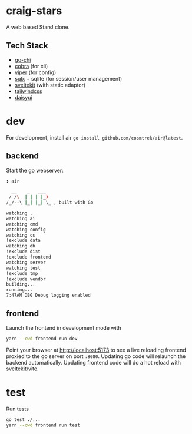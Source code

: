 # craig-stars

A web based Stars! clone.

## Tech Stack

- [go-chi](https://github.com/chi/go-chi)
- [cobra](https://github.com/spf13/cobra) (for cli)
- [viper](https://github.com/spf13/viper) (for config)
- [sqlx](https://github.com/jmoiron/sqlx) + sqlite (for session/user management)
- [sveltekit](https://kit.svelte.dev) (with static adaptor)
- [tailwindcss](https://tailwindcss.com)
- [daisyui](https://daisyui.com)

# dev

For development, install air `go install github.com/cosmtrek/air@latest`.

## backend

Start the go webserver:

```zsh
❯ air

  __    _   ___
 / /\  | | | |_)
/_/--\ |_| |_| \_ , built with Go

watching .
watching ai
watching cmd
watching config
watching cs
!exclude data
watching db
!exclude dist
!exclude frontend
watching server
watching test
!exclude tmp
!exclude vendor
building...
running...
7:47AM DBG Debug logging enabled
```

## frontend

Launch the frontend in development mode with

```zsh
yarn --cwd frontend run dev
```

Point your browser at [http://localhost:5173](http://localhost:5173) to see a live reloading frontend proxied to the go server on port `:8080`. Updating go code will relaunch the backend automatically. Updating frontend code will do a hot reload with sveltekit/vite.

# test

Run tests

```zsh
go test ./...
yarn --cwd frontend run test
```
